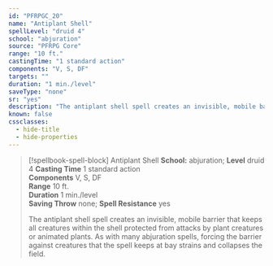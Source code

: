 ```yaml
---
id: "PFRPGC_20"
name: "Antiplant Shell"
spellLevel: "druid 4"
school: "abjuration"
source: "PFRPG Core"
range: "10 ft."
castingTime: "1 standard action"
components: "V, S, DF"
targets: ""
duration: "1 min./level"
saveType: "none"
sr: "yes"
description: "The antiplant shell spell creates an invisible, mobile barrier that keeps all creatures within the shell protected from attacks by plant creatures or animated plants. As with many abjuration spells, forcing the barrier against creatures that the spell keeps at bay strains and collapses the field."
known: false
cssclasses:
  - hide-title
  - hide-properties
---
```


> [!spellbook-spell-block] Antiplant Shell
> **School:** abjuration; **Level** druid 4
> **Casting Time** 1 standard action  
> **Components** V, S, DF  
> **Range** 10 ft.  
> **Duration** 1 min./level  
> **Saving Throw** none; **Spell Resistance** yes
> 
> The antiplant shell spell creates an invisible, mobile barrier that keeps all creatures within the shell protected from attacks by plant creatures or animated plants. As with many abjuration spells, forcing the barrier against creatures that the spell keeps at bay strains and collapses the field.